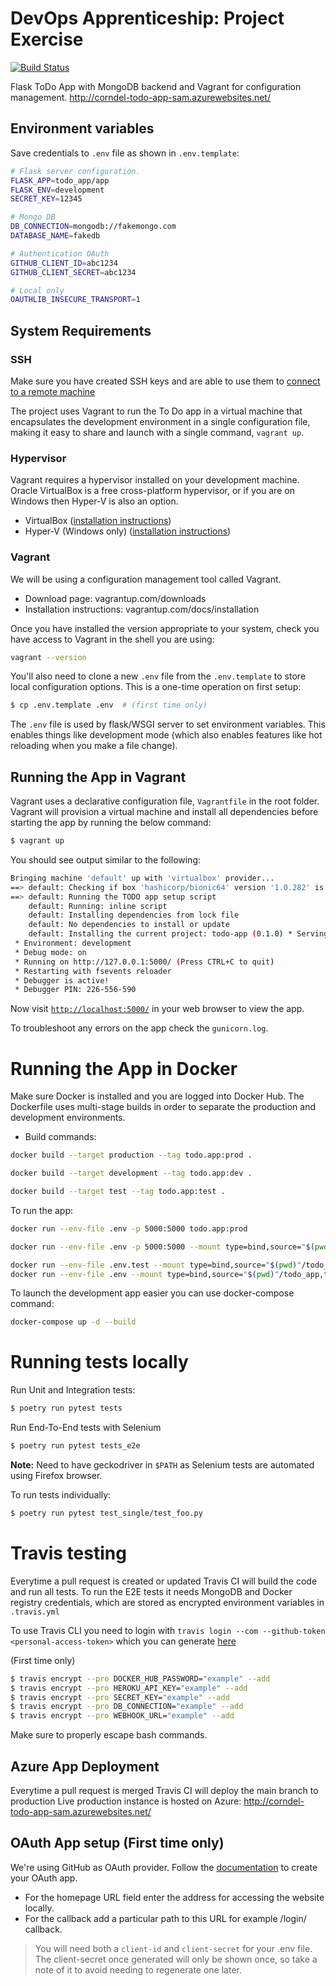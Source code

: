# DevOps Apprenticeship: Project Exercise
[![Build Status](https://app.travis-ci.com/Sm4o/DevOps-Course-Starter.svg?branch=master)](https://app.travis-ci.com/Sm4o/DevOps-Course-Starter)

Flask ToDo App with MongoDB backend and Vagrant for configuration management. http://corndel-todo-app-sam.azurewebsites.net/

## Environment variables 

Save credentials to `.env` file as shown in `.env.template`:
``` bash
# Flask server configuration.
FLASK_APP=todo_app/app
FLASK_ENV=development
SECRET_KEY=12345

# Mongo DB
DB_CONNECTION=mongodb://fakemongo.com
DATABASE_NAME=fakedb

# Authentication OAuth
GITHUB_CLIENT_ID=abc1234
GITHUB_CLIENT_SECRET=abc1234

# Local only
OAUTHLIB_INSECURE_TRANSPORT=1
```

## System Requirements

### SSH
Make sure you have created SSH keys and are able to use them to [connect to a remote machine](https://docs.github.com/en/github/authenticating-to-github/connecting-to-github-with-ssh)

The project uses Vagrant to run the To Do app in a virtual machine that encapsulates the development environment in a single configuration file, making it easy to share and launch with a single command, `vagrant up`.

### Hypervisor
Vagrant requires a hypervisor installed on your development machine. Oracle VirtualBox is a free cross-platform hypervisor, or if you are on Windows then Hyper-V is also an option.

- VirtualBox ([installation instructions](https://www.virtualbox.org/manual/ch02.html))
- Hyper-V (Windows only) ([installation instructions](https://docs.microsoft.com/en-us/virtualization/hyper-v-on-windows/quick-start/enable-hyper-v))

### Vagrant
We will be using a configuration management tool called Vagrant.

- Download page: vagrantup.com/downloads
- Installation instructions: vagrantup.com/docs/installation

Once you have installed the version appropriate to your system, check you have access to Vagrant in the shell you are using:

``` bash
vagrant --version
```

You'll also need to clone a new `.env` file from the `.env.template` to store local configuration options. This is a one-time operation on first setup:

```bash
$ cp .env.template .env  # (first time only)
```

The `.env` file is used by flask/WSGI server to set environment variables. This enables things like development mode (which also enables features like hot reloading when you make a file change).

## Running the App in Vagrant

Vagrant uses a declarative configuration file, `Vagrantfile` in the root folder. Vagrant will provision a virtual machine and install all dependencies before starting the app by running the below command:
```bash
$ vagrant up 
```

You should see output similar to the following:
```bash
Bringing machine 'default' up with 'virtualbox' provider...
==> default: Checking if box 'hashicorp/bionic64' version '1.0.282' is up to date...
==> default: Running the TODO app setup script
    default: Running: inline script
    default: Installing dependencies from lock file
    default: No dependencies to install or update
    default: Installing the current project: todo-app (0.1.0) * Serving Flask app "app" (lazy loading)
 * Environment: development
 * Debug mode: on
 * Running on http://127.0.0.1:5000/ (Press CTRL+C to quit)
 * Restarting with fsevents reloader
 * Debugger is active!
 * Debugger PIN: 226-556-590
```
Now visit [`http://localhost:5000/`](http://localhost:5000/) in your web browser to view the app.

To troubleshoot any errors on the app check the `gunicorn.log`.

# Running the App in Docker
Make sure Docker is installed and you are logged into Docker Hub. The Dockerfile uses multi-stage builds in order to separate the production and development environments.

- Build commands:
``` bash
docker build --target production --tag todo.app:prod .
```
``` bash
docker build --target development --tag todo.app:dev .
```
``` bash
docker build --target test --tag todo.app:test .
```

To run the app:
``` bash
docker run --env-file .env -p 5000:5000 todo.app:prod
```
``` bash
docker run --env-file .env -p 5000:5000 --mount type=bind,source="$(pwd)"/todo_app,target=/srv/todo_app todo.app:dev
```
``` bash
docker run --env-file .env.test --mount type=bind,source="$(pwd)"/todo_app,target=/srv/todo_app todo.app:test tests
docker run --env-file .env --mount type=bind,source="$(pwd)"/todo_app,target=/srv/todo_app todo.app:test tests_e2e
```

To launch the development app easier you can use docker-compose command:
``` bash
docker-compose up -d --build 
```

# Running tests locally

Run Unit and Integration tests:
```bash
$ poetry run pytest tests
```

Run End-To-End tests with Selenium 
```bash
$ poetry run pytest tests_e2e
```
**Note:** Need to have geckodriver in `$PATH` as Selenium tests are automated using Firefox browser.

To run tests individually:
```bash
$ poetry run pytest test_single/test_foo.py
```

# Travis testing
Everytime a pull request is created or updated Travis CI will build the code and run all tests.
To run the E2E tests it needs MongoDB and Docker registry credentials, which are stored as encrypted environment variables in `.travis.yml`

To use Travis CLI you need to login with `travis login --com --github-token <personal-access-token>` which you can generate [here](https://github.com/settings/tokens)

(First time only)
```bash
$ travis encrypt --pro DOCKER_HUB_PASSWORD="example" --add
$ travis encrypt --pro HEROKU_API_KEY="example" --add
$ travis encrypt --pro SECRET_KEY="example" --add
$ travis encrypt --pro DB_CONNECTION="example" --add
$ travis encrypt --pro WEBHOOK_URL="example" --add
```

Make sure to properly escape bash commands.

## Azure App Deployment

Everytime a pull request is merged Travis CI will deploy the main branch to production
Live production instance is hosted on Azure: http://corndel-todo-app-sam.azurewebsites.net/


## OAuth App setup (First time only)

We're using GitHub as OAuth provider. Follow the [documentation](https://developer.github.com/apps/building-oauth-apps/creating-an-oauth-app/) to create your OAuth app.

* For the homepage URL field enter the address for accessing the website locally. 
* For the callback add a particular path to this URL for example /login/ callback.

> You will need both a `client-id` and `client-secret` for your .env file. The client-secret once generated will only be shown once, so take a note of it to avoid needing to regenerate one later.